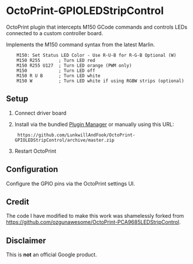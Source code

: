# OctoPrint-GPIOLEDStripControl

OctoPrint plugin that intercepts M150 GCode commands and controls LEDs connected to a custom controller board.

Implements the M150 command syntax from the latest Marlin.

        M150: Set Status LED Color - Use R-U-B for R-G-B Optional (W)
        M150 R255       ; Turn LED red
        M150 R255 U127  ; Turn LED orange (PWM only)
        M150            ; Turn LED off
        M150 R U B      ; Turn LED white
        M150 W          ; Turn LED white if using RGBW strips (optional)

## Setup

1. Connect driver board

2. Install via the bundled [Plugin Manager](https://github.com/foosel/OctoPrint/wiki/Plugin:-Plugin-Manager)
or manually using this URL:

    	https://github.com/LunkwillAndFook/OctoPrint-GPIOLEDStripControl/archive/master.zip

3. Restart OctoPrint

## Configuration

Configure the GPIO pins via the OctoPrint settings UI.

## Credit

The code I have modified to make this work was shamelessly forked from https://github.com/ozgunawesome/OctoPrint-PCA9685LEDStripControl.

## Disclaimer

This is **not** an official Google product.
